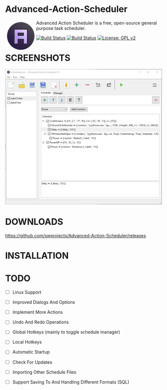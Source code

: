 # Advanced-Action-Scheduler

<img align="left" src="resources/images/icon.png?raw=true"/>

Advanced Action Scheduler is a free, open-source general purpose task scheduler.

[![Build Status](https://ci.appveyor.com/api/projects/status/eqvs2dyam6ek1buj?svg=true&passingText=Windows=Windows&pendingText=Windows)](https://ci.appveyor.com/project/swprojects/advanced-action-scheduler)
[![Build Status](https://travis-ci.org/swprojects/Advanced-Action-Scheduler.svg?branch=readme)](https://travis-ci.org/swprojects/Advanced-Action-Scheduler)
[![License: GPL v2](https://img.shields.io/badge/License-GPL%20v2-blue.svg)](https://www.gnu.org/licenses/old-licenses/gpl-2.0.en.html)

#
# SCREENSHOTS
<img align="center" src="resources/images/screenshot_application1.png?raw=true"/>

# DOWNLOADS
https://github.com/swprojects/Advanced-Action-Scheduler/releases

# INSTALLATION

# TODO
- [ ] Linux Support
- [ ] Improved Dialogs And Options
- [ ] Implement More Actions
- [ ] Undo And Redo Operations
- [ ] Global Hotkeys (mainly to toggle schedule manager)
- [ ] Local Hotkeys
- [ ] Automatic Startup 
- [ ] Check For Updates
- [ ] Importing Other Schedule Files
- [ ] Support Saving To And Handling Different Formats (SQL)


